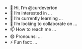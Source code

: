- 👋 Hi, I’m @curdeverton
- 👀 I’m interested in ...
- 🌱 I’m currently learning ...
- 💞️ I’m looking to collaborate on ...
- 📫 How to reach me ...
- 😄 Pronouns: ...
- ⚡ Fun fact: ...

<!---
curdeverton/curdeverton is a ✨ special ✨ repository because its `README.md` (this file) appears on your GitHub profile.
You can click the Preview link to take a look at your changes.
--->
